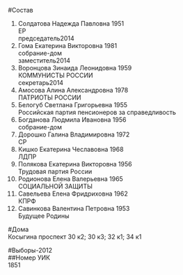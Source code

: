 #Состав  
1. Солдатова Надежда Павловна 1951  
    ЕР  
    председатель2014  
2. Гома Екатерина Викторовна 1981  
    собрание-дом  
    заместитель2014  
3. Воронцова Зинаида Леонидовна 1959  
    КОММУНИСТЫ РОССИИ  
    секретарь2014  
4. Амосова Алина Александровна 1978  
    ПАТРИОТЫ РОССИИ  
5. Белогуб Светлана Григорьевна 1955  
    Российская партия пенсионеров за справедливость  
6. Богданова Людмила Ивановна 1956  
    собрание-дом  
7. Дорошко Галина Владимировна 1972  
    СР  
8. Кишко Екатерина Чеславовна 1968  
    ЛДПР  
9. Полякова Екатерина Викторовна 1956  
    Трудовая партия России  
10. Родионова Елена Валерьевна 1965  
    СОЦИАЛЬНОЙ ЗАЩИТЫ  
11. Савельева Елена Фридриховна 1962  
    КПРФ  
12. Савинкова Валентина Петровна 1953  
    Будущее Родины  

#Дома  
Косыгина проспект 30 к2; 30 к3; 32 к1; 34 к1  
  
#Выборы-2012  
##Номер УИК  
1851  

